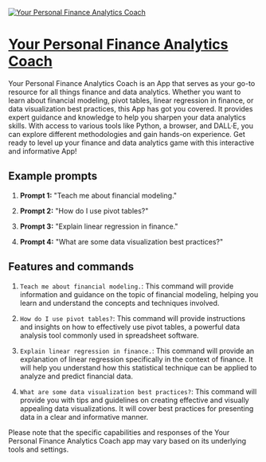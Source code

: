 [![Your Personal Finance Analytics Coach](https://files.oaiusercontent.com/file-BFf6CuUyESRvzwux2XXImmjb?se=2123-10-16T22%3A01%3A27Z&sp=r&sv=2021-08-06&sr=b&rscc=max-age%3D31536000%2C%20immutable&rscd=attachment%3B%20filename%3D4c64da00-98dd-47b9-9077-4099b0afdb26.png&sig=uXgTW%2BvWY%2BzQRtpL2Vl6S19FbxpIjk79f%2BeKltIz4lM%3D)](https://chat.openai.com/g/g-aTFvSLcDa-your-personal-finance-analytics-coach)

# [Your Personal Finance Analytics Coach](https://chat.openai.com/g/g-aTFvSLcDa-your-personal-finance-analytics-coach)

Your Personal Finance Analytics Coach is an App that serves as your go-to resource for all things finance and data analytics. Whether you want to learn about financial modeling, pivot tables, linear regression in finance, or data visualization best practices, this App has got you covered. It provides expert guidance and knowledge to help you sharpen your data analytics skills. With access to various tools like Python, a browser, and DALL·E, you can explore different methodologies and gain hands-on experience. Get ready to level up your finance and data analytics game with this interactive and informative App!

## Example prompts

1. **Prompt 1:** "Teach me about financial modeling."

2. **Prompt 2:** "How do I use pivot tables?"

3. **Prompt 3:** "Explain linear regression in finance."

4. **Prompt 4:** "What are some data visualization best practices?"

## Features and commands

1. `Teach me about financial modeling.`: This command will provide information and guidance on the topic of financial modeling, helping you learn and understand the concepts and techniques involved.

2. `How do I use pivot tables?`: This command will provide instructions and insights on how to effectively use pivot tables, a powerful data analysis tool commonly used in spreadsheet software.

3. `Explain linear regression in finance.`: This command will provide an explanation of linear regression specifically in the context of finance. It will help you understand how this statistical technique can be applied to analyze and predict financial data.

4. `What are some data visualization best practices?`: This command will provide you with tips and guidelines on creating effective and visually appealing data visualizations. It will cover best practices for presenting data in a clear and informative manner.

Please note that the specific capabilities and responses of the Your Personal Finance Analytics Coach app may vary based on its underlying tools and settings.